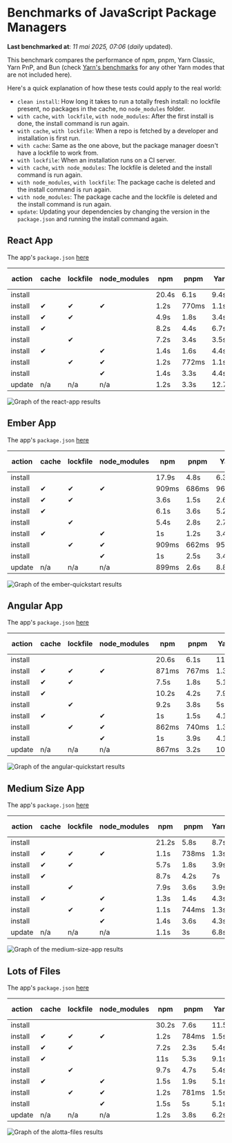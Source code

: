 # Benchmarks of JavaScript Package Managers

**Last benchmarked at**: _11 mai 2025, 07:06_ (_daily_ updated).

This benchmark compares the performance of npm, pnpm, Yarn Classic, Yarn PnP, and Bun (check [Yarn's benchmarks](https://yarnpkg.com/benchmarks) for any other Yarn modes that are not included here).

Here's a quick explanation of how these tests could apply to the real world:

- `clean install`: How long it takes to run a totally fresh install: no lockfile present, no packages in the cache, no `node_modules` folder.
- `with cache`, `with lockfile`, `with node_modules`: After the first install is done, the install command is run again.
- `with cache`, `with lockfile`: When a repo is fetched by a developer and installation is first run.
- `with cache`: Same as the one above, but the package manager doesn't have a lockfile to work from.
- `with lockfile`: When an installation runs on a CI server.
- `with cache`, `with node_modules`: The lockfile is deleted and the install command is run again.
- `with node_modules`, `with lockfile`: The package cache is deleted and the install command is run again.
- `with node_modules`: The package cache and the lockfile is deleted and the install command is run again.
- `update`: Updating your dependencies by changing the version in the `package.json` and running the install command again.

## React App

The app's `package.json` [here](./fixtures/react-app/package.json)

| action  | cache | lockfile | node_modules| npm | pnpm | Yarn | Yarn PnP | Bun |
| ---     | ---   | ---      | ---         | --- | ---  | ---  | ---      | --- |
| install |       |          |             | 20.4s | 6.1s | 9.4s | 4.4s | 1.9s |
| install | ✔     | ✔        | ✔           | 1.2s | 770ms | 1.1s | n/a | 35ms |
| install | ✔     | ✔        |             | 4.9s | 1.8s | 3.4s | 974ms | 509ms |
| install | ✔     |          |             | 8.2s | 4.4s | 6.7s | 4.1s | 436ms |
| install |       | ✔        |             | 7.2s | 3.4s | 3.5s | 969ms | 431ms |
| install | ✔     |          | ✔           | 1.4s | 1.6s | 4.4s | n/a | 37ms |
| install |       | ✔        | ✔           | 1.2s | 772ms | 1.1s | n/a | 31ms |
| install |       |          | ✔           | 1.4s | 3.3s | 4.4s | n/a | 31ms |
| update  | n/a | n/a | n/a | 1.2s | 3.3s | 12.7s | 6.3s | 36ms |

<img alt="Graph of the react-app results" src="results/img/react-app.svg" />

## Ember App

The app's `package.json` [here](./fixtures/ember-quickstart/package.json)

| action  | cache | lockfile | node_modules| npm | pnpm | Yarn | Yarn PnP | Bun |
| ---     | ---   | ---      | ---         | --- | ---  | ---  | ---      | --- |
| install |       |          |             | 17.9s | 4.8s | 6.3s | 3.6s | 1.6s |
| install | ✔     | ✔        | ✔           | 909ms | 686ms | 962ms | n/a | 27ms |
| install | ✔     | ✔        |             | 3.6s | 1.5s | 2.6s | 846ms | 378ms |
| install | ✔     |          |             | 6.1s | 3.6s | 5.2s | 3.2s | 364ms |
| install |       | ✔        |             | 5.4s | 2.8s | 2.7s | 837ms | 361ms |
| install | ✔     |          | ✔           | 1s | 1.2s | 3.4s | n/a | 31ms |
| install |       | ✔        | ✔           | 909ms | 662ms | 957ms | n/a | 27ms |
| install |       |          | ✔           | 1s | 2.5s | 3.4s | n/a | 25ms |
| update  | n/a | n/a | n/a | 899ms | 2.6s | 8.8s | 4.5s | 28ms |

<img alt="Graph of the ember-quickstart results" src="results/img/ember-quickstart.svg" />

## Angular App

The app's `package.json` [here](./fixtures/angular-quickstart/package.json)

| action  | cache | lockfile | node_modules| npm | pnpm | Yarn | Yarn PnP | Bun |
| ---     | ---   | ---      | ---         | --- | ---  | ---  | ---      | --- |
| install |       |          |             | 20.6s | 6.1s | 11.6s | 4.4s | 1.9s |
| install | ✔     | ✔        | ✔           | 871ms | 767ms | 1.3s | n/a | 30ms |
| install | ✔     | ✔        |             | 7.5s | 1.8s | 5.1s | 1.1s | 892ms |
| install | ✔     |          |             | 10.2s | 4.2s | 7.9s | 4s | 816ms |
| install |       | ✔        |             | 9.2s | 3.8s | 5s | 1.1s | 831ms |
| install | ✔     |          | ✔           | 1s | 1.5s | 4.1s | n/a | 29ms |
| install |       | ✔        | ✔           | 862ms | 740ms | 1.3s | n/a | 27ms |
| install |       |          | ✔           | 1s | 3.9s | 4.1s | n/a | 26ms |
| update  | n/a | n/a | n/a | 867ms | 3.2s | 10.4s | 4.2s | 35ms |

<img alt="Graph of the angular-quickstart results" src="results/img/angular-quickstart.svg" />

## Medium Size App

The app's `package.json` [here](./fixtures/medium-size-app/package.json)

| action  | cache | lockfile | node_modules| npm | pnpm | Yarn | Yarn PnP | Bun |
| ---     | ---   | ---      | ---         | --- | ---  | ---  | ---      | --- |
| install |       |          |             | 21.2s | 5.8s | 8.7s | 4.6s | 1.9s |
| install | ✔     | ✔        | ✔           | 1.1s | 738ms | 1.3s | n/a | 32ms |
| install | ✔     | ✔        |             | 5.7s | 1.8s | 3.9s | 1.1s | 482ms |
| install | ✔     |          |             | 8.7s | 4.2s | 7s | 4.1s | 479ms |
| install |       | ✔        |             | 7.9s | 3.6s | 3.9s | 1.1s | 476ms |
| install | ✔     |          | ✔           | 1.3s | 1.4s | 4.3s | n/a | 31ms |
| install |       | ✔        | ✔           | 1.1s | 744ms | 1.3s | n/a | 30ms |
| install |       |          | ✔           | 1.4s | 3.6s | 4.3s | n/a | 29ms |
| update  | n/a | n/a | n/a | 1.1s | 3s | 6.8s | 4.2s | 40ms |

<img alt="Graph of the medium-size-app results" src="results/img/medium-size-app.svg" />

## Lots of Files

The app's `package.json` [here](./fixtures/alotta-files/package.json)

| action  | cache | lockfile | node_modules| npm | pnpm | Yarn | Yarn PnP | Bun |
| ---     | ---   | ---      | ---         | --- | ---  | ---  | ---      | --- |
| install |       |          |             | 30.2s | 7.6s | 11.5s | 5.4s | 2.8s |
| install | ✔     | ✔        | ✔           | 1.2s | 784ms | 1.5s | n/a | 89ms |
| install | ✔     | ✔        |             | 7.2s | 2.3s | 5.4s | 1.3s | 712ms |
| install | ✔     |          |             | 11s | 5.3s | 9.1s | 4.9s | 714ms |
| install |       | ✔        |             | 9.7s | 4.7s | 5.4s | 1.3s | 713ms |
| install | ✔     |          | ✔           | 1.5s | 1.9s | 5.1s | n/a | 40ms |
| install |       | ✔        | ✔           | 1.2s | 781ms | 1.5s | n/a | 35ms |
| install |       |          | ✔           | 1.5s | 5s | 5.1s | n/a | 37ms |
| update  | n/a | n/a | n/a | 1.2s | 3.8s | 6.2s | 5s | 109ms |

<img alt="Graph of the alotta-files results" src="results/img/alotta-files.svg" />